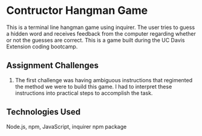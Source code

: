 # Contructor Hangman Game

This is a terminal line hangman game using inquirer. The user tries to guess a hidden word and receives feedback from the computer regarding whether or not the guesses are correct. This is a game built during the UC Davis Extension coding bootcamp.

## Assignment Challenges

1. The first challenge was having ambiguous instructions that regimented the method we were to build this game. I had to interpret these instructions into practical steps to accomplish the task. 

## Technologies Used

Node.js, npm, JavaScript, inquirer npm package